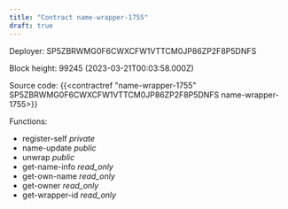 ```yaml
---
title: "Contract name-wrapper-1755"
draft: true
---
```

Deployer: SP5ZBRWMG0F6CWXCFW1VTTCM0JP86ZP2F8P5DNFS


 



Block height: 99245 (2023-03-21T00:03:58.000Z)

Source code: {{<contractref "name-wrapper-1755" SP5ZBRWMG0F6CWXCFW1VTTCM0JP86ZP2F8P5DNFS name-wrapper-1755>}}

Functions:

* register-self _private_
* name-update _public_
* unwrap _public_
* get-name-info _read_only_
* get-own-name _read_only_
* get-owner _read_only_
* get-wrapper-id _read_only_
